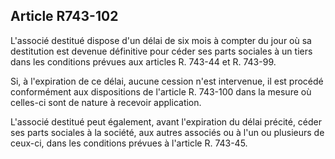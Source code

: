 Article R743-102
----
L'associé destitué dispose d'un délai de six mois à compter du jour où sa
destitution est devenue définitive pour céder ses parts sociales à un tiers dans
les conditions prévues aux articles R. 743-44 et R. 743-99.

Si, à l'expiration de ce délai, aucune cession n'est intervenue, il est procédé
conformément aux dispositions de l'article R. 743-100 dans la mesure où
celles-ci sont de nature à recevoir application.

L'associé destitué peut également, avant l'expiration du délai précité, céder
ses parts sociales à la société, aux autres associés ou à l'un ou plusieurs de
ceux-ci, dans les conditions prévues à l'article R. 743-45.

